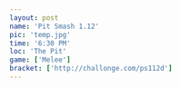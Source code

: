 ```yaml
---
layout: post
name: 'Pit Smash 1.12'
pic: 'temp.jpg'
time: '6:30 PM'
loc: 'The Pit'
game: ['Melee']
bracket: ['http://challonge.com/ps112d']
---
```

